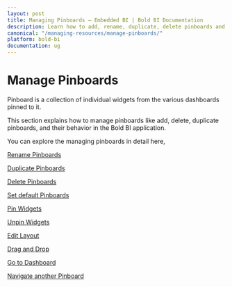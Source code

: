 ```yaml
---
layout: post
title: Managing Pinboards – Embedded BI | Bold BI Documentation
description: Learn how to add, rename, duplicate, delete pinboards and pin/unpin widgets in Bold BI deployed in your server.
canonical: "/managing-resources/manage-pinboards/"
platform: bold-bi
documentation: ug
---
```


# Manage Pinboards

Pinboard is a collection of individual widgets from the various dashboards pinned to it.

This section explains how to manage pinboards like add, delete, duplicate pinboards, and their behavior in the Bold BI application.

You can explore the managing pinboards in detail here,

[Rename Pinboards](/managing-resources/manage-pinboards/rename-pinboards/)

[Duplicate Pinboards](/managing-resources/manage-pinboards/duplicate-pinboards/)

[Delete Pinboards](/managing-resources/manage-pinboards/delete-pinboards/)

[Set default Pinboards](/managing-resources/manage-pinboards/set-default-pinboards/)

[Pin Widgets](/managing-resources/manage-pinboards/pin-widgets/)

[Unpin Widgets](/managing-resources/manage-pinboards/unpin-widgets/)

[Edit Layout](/managing-resources/manage-pinboards/edit-layout/)

[Drag and Drop](/managing-resources/manage-pinboards/drag-and-drop/)

[Go to Dashboard](/managing-resources/manage-pinboards/go-to-dashboard/)

[Navigate another Pinboard](/managing-resources/manage-pinboards/navigate-another-pinboard/)